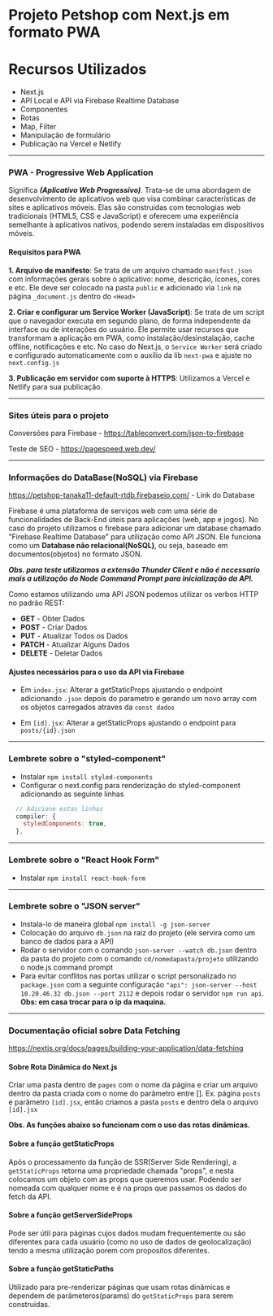 # Projeto Petshop com Next.js em formato PWA

# Recursos Utilizados

- Next.js
- API Local e API via Firebase Realtime Database
- Componentes
- Rotas
- Map, Filter
- Manipulação de formulário
- Publicação na Vercel e Netlify

---

### PWA - Progressive Web Application

Significa **_(Aplicativo Web Progressivo)_**. Trata-se de uma abordagem de desenvolvimento de aplicativos web que visa combinar características de sites e aplicativos móveis. Elas são construidas com tecnologias web tradicionais (HTML5, CSS e JavaScript) e oferecem uma experiência semelhante à aplicativos nativos, podendo serem instaladas em dispositivos móveis.

#### Requisitos para PWA

**1. Arquivo de manifesto**: Se trata de um arquivo chamado `manifest.json` com informações gerais sobre o aplicativo: nome, descrição, ícones, cores e etc. Ele deve ser colocado na pasta `public` e adicionado via `link` na página `_document.js` dentro do `<Head>`

**2. Criar e configurar um Service Worker (JavaScript)**: Se trata de um script que o navegador executa em segundo plano, de forma independente da interface ou de interações do usuário. Ele permite usar recursos que transformam a aplicação em PWA, como instalação/desinstalação, cache offline, notificações e etc. No caso do Next.js, o `Service Worker` será criado e configurado automaticamente com o auxílio da lib `next-pwa` e ajuste no `next.config.js`

**3. Publicação em servidor com suporte à HTTPS**: Utilizamos a Vercel e Netlify para sua publicação.

---

### Sites úteis para o projeto

Conversões para Firebase - https://tableconvert.com/json-to-firebase

Teste de SEO - https://pagespeed.web.dev/

---

### Informações do DataBase(NoSQL) via Firebase

https://petshop-tanaka11-default-rtdb.firebaseio.com/ - Link do Database

Firebase é uma plataforma de serviços web com uma série de funcionalidades de Back-End úteis para aplicações (web, app e jogos). No caso do projeto utilizamos o firebase para adicionar um database chamado "Firebase Realtime Database" para utilização como API JSON. Ele funciona como um **Database não relacional(NoSQL)**, ou seja, baseado em documentos(objetos) no formato JSON.

**_Obs. para teste utilizamos a extensão Thunder Client e não é necessario mais a utilização do Node Command Prompt para inicialização da API._**

Como estamos utilizando uma API JSON podemos utilizar os verbos HTTP no padrão REST:

- **GET** - Obter Dados
- **POST** - Criar Dados
- **PUT** - Atualizar Todos os Dados
- **PATCH** - Atualizar Alguns Dados
- **DELETE** - Deletar Dados

#### Ajustes necessários para o uso da API via Firebase

- Em `index.jsx`: Alterar a getStaticProps ajustando o endpoint adicionando `.json` depois do parametro e gerando um novo array com os objetos carregados atraves da `const dados`

- Em `[id].jsx`: Alterar a getStaticProps ajustando o endpoint para `posts/{id}.json`

---

### Lembrete sobre o "styled-component"

- Instalar `npm install styled-components`
- Configurar o next.config para renderização do styled-component adicionando as seguinte linhas

```javascript
  // Adicione estas linhas
  compiler: {
    styledComponents: true,
  },
```

---

### Lembrete sobre o "React Hook Form"

- Instalar `npm install react-hook-form`

---

### Lembrete sobre o "JSON server"

- Instala-lo de maneira global `npm install -g json-server`
- Colocação do arquivo `db.json` na raiz do projeto (ele servira como um banco de dados para a API)
- Rodar o servidor com o comando `json-server --watch db.json` dentro da pasta do projeto com o comando `cd/nomedapasta/projeto` utilizando o node.js command prompt
- Para evitar conflitos nas portas utilizar o script personalizado no `package.json` com a seguinte configuração `"api": json-server --host 10.20.46.32 db.json --port 2112` e depois rodar o servidor `npm run api`. **Obs: em casa trocar para o ip da maquina.**

---

### Documentação oficial sobre Data Fetching

https://nextjs.org/docs/pages/building-your-application/data-fetching

#### Sobre Rota Dinâmica do Next.js

Criar uma pasta dentro de `pages` com o nome da página e criar um arquivo dentro da pasta criada com o nome do parâmetro entre []. Ex. página `posts` e parâmetro `[id].jsx`, então criamos a pasta `posts` e dentro dela o arquivo `[id].jsx`

**Obs. As funções abaixo so funcionam com o uso das rotas dinâmicas.**

#### Sobre a função getStaticProps

Após o processamento da função de SSR(Server Side Rendering), a `getStaticProps` retorna uma propriedade chamada "props", e nesta colocamos um objeto com as props que queremos usar. Podendo ser nomeada com qualquer nome e é na props que passamos os dados do fetch da API.

#### Sobre a função getServerSideProps

Pode ser útil para páginas cujos dados mudam frequentemente ou são diferentes para cada usuário (como no uso de dados de geolocalização) tendo a mesma utilização porem com propositos diferentes.

#### Sobre a função getStaticPaths

Utilizado para pre-renderizar páginas que usam rotas dinâmicas e dependem de parâmeteros(params) do `getStaticProps` para serem construídas.
